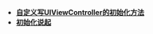 - [**自定义写UIViewController的初始化方法**](https://www.jianshu.com/p/433afbb0f510)
- [**初始化说起**](https://www.jianshu.com/p/fb1a91600468)
